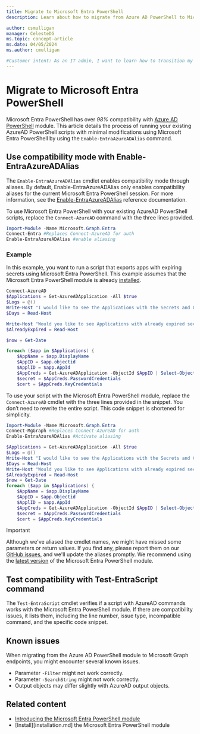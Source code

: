```yaml
---
title: Migrate to Microsoft Entra PowerShell 
description: Learn about how to migrate from Azure AD PowerShell to Microsoft Entra PowerShell.

author: csmulligan
manager: CelesteDG
ms.topic: concept-article
ms.date: 04/05/2024
ms.author: cmulligan

#Customer intent: As an IT admin, I want to learn how to transition my existing scripts from Azure AD PowerShell to Microsoft Entra PowerShell for the best usability benefits.
---
```

# Migrate to Microsoft Entra PowerShell

Microsoft Entra PowerShell has over _98%_ compatibility with [Azure AD PowerShell][azuread-ps] module.
This article details the process of running your existing AzureAD PowerShell scripts with minimal modifications using Microsoft Entra PowerShell by using the `Enable-EntraAzureADAlias` command.

## Use compatibility mode with Enable-EntraAzureADAlias

The `Enable-EntraAzureADAlias` cmdlet enables compatibility mode through aliases. By default, Enable-EntraAzureADAlias only enables compatibility aliases for the current Microsoft Entra PowerShell session. For more information, see the [Enable-EntraAzureADAlias][enable-azuread-alias] reference documentation.

To use Microsoft Entra PowerShell with your existing AzureAD PowerShell scripts, replace the `Connect-AzureAD` command with the three lines provided.

```powershell
Import-Module -Name Microsoft.Graph.Entra
Connect-Entra #Replaces Connect-AzureAD for auth
Enable-EntraAzureADAlias #enable aliasing 
```

### Example

In this example, you want to run a script that exports apps with expiring secrets using Microsoft Entra PowerShell. This example assumes that the Microsoft Entra PowerShell module is already [installed][installation].

<!--Check this example. I got the feedback: I don't understand this interaction. You are making a statement, not asking a question.

Use the -Prompt parameter of Read-Host. -->

```powershell
Connect-AzureAD
$Applications = Get-AzureADApplication -All $true
$Logs = @()
Write-Host "I would like to see the Applications with the Secrets and Certificates that expire in the next X amount of Days? <<Replace X with the number of days. The answer should be ONLY in Numbers>>" -ForegroundColor Green
$Days = Read-Host

Write-Host "Would you like to see Applications with already expired secrets or certificates as well? <<Answer with [Yes] [No]>>" -ForegroundColor Green
$AlreadyExpired = Read-Host

$now = Get-Date

foreach ($app in $Applications) {
    $AppName = $app.DisplayName
    $AppID = $app.objectid
    $ApplID = $app.AppId
    $AppCreds = Get-AzureADApplication -ObjectId $AppID | Select-Object -Property PasswordCredentials, KeyCredentials
    $secret = $AppCreds.PasswordCredentials
    $cert = $AppCreds.KeyCredentials

```

To use your script with the Microsoft Entra PowerShell module, replace the `Connect-AzureAD` cmdlet with the three lines provided in the snippet. You don’t need to rewrite the entire script. This code snippet is shortened for simplicity.

```powershell
Import-Module -Name Microsoft.Graph.Entra
Connect-MgGraph #Replaces Connect-AzureAD for auth
Enable-EntraAzureADAlias #Activate aliasing

$Applications = Get-AzureADApplication -All $true
$Logs = @()
Write-Host "I would like to see the Applications with the Secrets and Certificates that expire in the next X amount of Days? <<Replace X with the number of days. The answer should be ONLY in Numbers>>" -ForegroundColor Green
$Days = Read-Host
Write-Host "Would you like to see Applications with already expired secrets or certificates as well? <<Answer with [Yes] [No]>>" -ForegroundColor Green
$AlreadyExpired = Read-Host
$now = Get-Date
foreach ($app in $Applications) {
    $AppName = $app.DisplayName
    $AppID = $app.Objectid
    $ApplID = $app.AppId
    $AppCreds = Get-AzureADApplication -ObjectId $AppID | Select-Object -Property PasswordCredentials, KeyCredentials
    $secret = $AppCreds.PasswordCredentials
    $cert = $AppCreds.KeyCredentials
```

> [!IMPORTANT]
> Although we've aliased the cmdlet names, we might have missed some parameters or return values. If you find any, please report them on our [GitHub issues][github-issues], and we'll update the aliases promptly. We recommend using the [latest version][installation] of the Microsoft Entra PowerShell module.

## Test compatibility with Test-EntraScript command

The `Test-EntraScript` cmdlet verifies if a script with AzureAD commands works with the Microsoft Entra PowerShell module. If there are compatibility issues, it lists them, including the line number, issue type, incompatible command, and the specific code snippet.

## Known issues

When migrating from the Azure AD PowerShell module to Microsoft Graph endpoints, you might encounter several known issues.

- Parameter `-Filter` might not work correctly.
- Parameter `-SearchString` might not work correctly.
- Output objects may differ slightly with AzureAD output objects.

## Related content

- [Introducing the Microsoft Entra PowerShell module](quickstart-entra-powershell.md)
- [Install][installation.md] the Microsoft Entra PowerShell module

<!-- link references -->
[azuread-ps]: /powershell/module/azuread
[enable-azuread-alias]: installation.md
[known-issues]: known-issues.md
[github-issues]: https://github.com/microsoftgraph/entra-powershell/issues
[installation]: installation.md